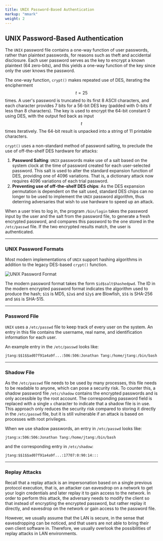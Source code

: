 ```yaml
---
title: UNIX Password-Based Authentication
markup: "mmark"
weight: 2
---
```


## UNIX Password-Based Authentication
The `UNIX` password file contains a one-way function of user passwords, rather than plaintext passwords, for reasons such as theft and accidental disclosure. Each user password serves as the key to encrypt a known plaintext (64 zero-bits), and this yields a one-way function of the key since only the user knows the password.

The one-way function, `crypt()` makes repeated use of DES, iterating the encipherment $$t = 25$$ times. A user's password is truncated to its first 8 ASCII characters, and each character provides 7 bits for a 56-bit DES key (padded with 0-bits if less than 8 characters). The key is used to encrypt the 64-bit constant 0 using DES, with the output fed back as input $$t$$ times iteratively. The 64-bit result is unpacked into a string of 11 printable characters.

`crypt()` uses a non-standard method of password salting, to preclude the use of off-the-shelf DES hardware for attacks:
1. **Password Salting**: `UNIX` passwords make use of a salt based on the system clock at the time of password created for each user-selected password. This salt is used to alter the standard expansion function of DES, providing one of 4096 variations. That is, a dictionary attack now requires 4096 variations of each trial password.
1. **Preventing use of off-the-shelf DES chips**: As the DES expansion permutation is dependent on the salt used, standard DES chips can no longer to be used to implement the `UNIX` password algorithm, thus deterring adversaries that wish to use hardware to speed up an attack.

When a user tries to log in, the program `/bin/login` takes the password input by the user and the salt from the password file, to generate a fresh encrypted password, and compares this password to the one stored in the `/etc/passwd` file. If the two encrypted results match, the user is authenticated.

-----

### UNIX Password Formats
Most modern implementations of `UNIX` support hashing algorithms in addition to the legacy DES-based `crypt()` function.

![UNIX Password Format](/docs/figures/unix-password-format.png)

 The modern password format takes the form `$id$salt$hashedpwd`. The ID in the modern encrypted password format indicates the algorithm used to produce the hash; `$1$` is MD5, `$2a$` and `$2y$` are Blowfish, `$5$` is SHA-256 and `$6$` is SHA-515.

-----

### Password File
`UNIX` uses a `/etc/passwd` file to keep track of every user on the system. An entry in this file contains the username, real name, and identification information for each user.

An example entry in the `/etc/passwd` looks like:

`jtang:$$1$$ad07f91a4a9f...:506:506:Jonathan Tang:/home/jtang:/bin/bash`

-----

### Shadow File
As the `/etc/passwd` file needs to be used by many processes, this file needs to be readable to anyone, which can pose a security risk. To counter this, a shadow password file `/etc/shadow` contains the encrypted passwords and is only accessible by the root account. The corresponding password field is replaced with a single `x` character to indicate that a shadow file is in use. This approach only reduces the security risk compared to storing it directly in the `/etc/passwd` file, but it is still vulnerable if an attack is based on processes with root privileges.

When we use shadow passwords, an entry in `/etc/passwd` looks like:

`jtang:x:506:506:Jonathan Tang:/home/jtang:/bin/bash`

and the corresponding entry in `/etc/shadow`:

`jtang:$$1$$ad07f91a4a9f...:17707:0:90:14:::`

-----

### Replay Attacks
Recall that a replay attack is an impersonation based on a single previous protocol execution, that is, an attacker can eavesdrop on a network to get your login credentials and later replay it to gain access to the network. In order to perform this attack, the adversary needs to modify the client so that instead of encrypting the encrypted password, but rather replay it directly, and eavesdrop on the network or gain access to the password file.

However, we usually assume that the LAN is secure, in the sense that eavesdropping can be noticed, and that users are not able to bring their own client software in. Therefore, we usually overlook the possibilities of replay attacks in LAN environments.
